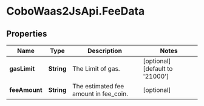 # CoboWaas2JsApi.FeeData

## Properties

Name | Type | Description | Notes
------------ | ------------- | ------------- | -------------
**gasLimit** | **String** | The Limit of gas. | [optional] [default to &#39;21000&#39;]
**feeAmount** | **String** | The estimated fee amount in fee_coin. | [optional] 



